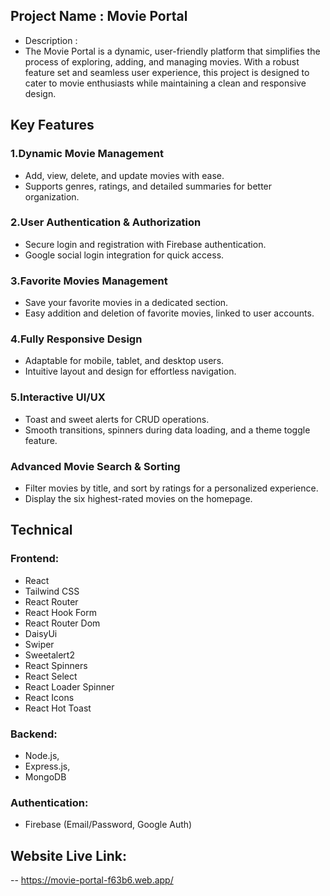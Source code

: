 ## Project Name : Movie Portal

- Description :
- The Movie Portal is a dynamic, user-friendly platform that simplifies the process of exploring, adding, and managing movies. With a robust feature set and seamless user experience, this project is designed to cater to movie enthusiasts while maintaining a clean and responsive design.

## Key Features

### 1.Dynamic Movie Management

- Add, view, delete, and update movies with ease.
- Supports genres, ratings, and detailed summaries for better organization.

### 2.User Authentication & Authorization

- Secure login and registration with Firebase authentication.
- Google social login integration for quick access.

### 3.Favorite Movies Management

- Save your favorite movies in a dedicated section.
- Easy addition and deletion of favorite movies, linked to user accounts.

### 4.Fully Responsive Design

- Adaptable for mobile, tablet, and desktop users.
- Intuitive layout and design for effortless navigation.

### 5.Interactive UI/UX

- Toast and sweet alerts for CRUD operations.
- Smooth transitions, spinners during data loading, and a theme toggle feature.

### Advanced Movie Search & Sorting

- Filter movies by title, and sort by ratings for a personalized experience.
- Display the six highest-rated movies on the homepage.

## Technical

### Frontend:

- React
- Tailwind CSS
- React Router
- React Hook Form
- React Router Dom
- DaisyUi
- Swiper
- Sweetalert2
- React Spinners
- React Select
- React Loader Spinner
- React Icons
- React Hot Toast

### Backend:

- Node.js,
- Express.js,
- MongoDB

### Authentication:

- Firebase (Email/Password, Google Auth)

## Website Live Link:

-- https://movie-portal-f63b6.web.app/
